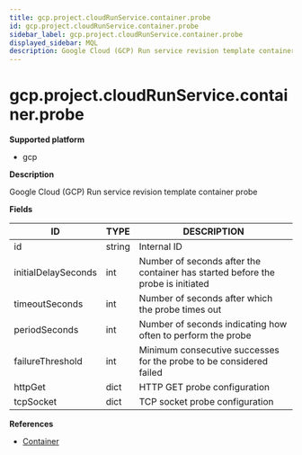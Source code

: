 ```yaml
---
title: gcp.project.cloudRunService.container.probe
id: gcp.project.cloudRunService.container.probe
sidebar_label: gcp.project.cloudRunService.container.probe
displayed_sidebar: MQL
description: Google Cloud (GCP) Run service revision template container probe
---
```


# gcp.project.cloudRunService.container.probe

**Supported platform**

- gcp

**Description**

Google Cloud (GCP) Run service revision template container probe

**Fields**

| ID                  | TYPE   | DESCRIPTION                                                                     |
| ------------------- | ------ | ------------------------------------------------------------------------------- |
| id                  | string | Internal ID                                                                     |
| initialDelaySeconds | int    | Number of seconds after the container has started before the probe is initiated |
| timeoutSeconds      | int    | Number of seconds after which the probe times out                               |
| periodSeconds       | int    | Number of seconds indicating how often to perform the probe                     |
| failureThreshold    | int    | Minimum consecutive successes for the probe to be considered failed             |
| httpGet             | dict   | HTTP GET probe configuration                                                    |
| tcpSocket           | dict   | TCP socket probe configuration                                                  |

**References**

- [Container](https://cloud.google.com/run/docs/reference/rest/v1/Container)
